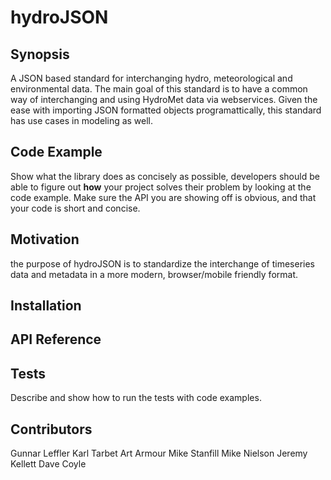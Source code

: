 hydroJSON
=========

## Synopsis
A JSON based standard for interchanging hydro, meteorological and environmental data. The main goal of this standard is to have a common way of interchanging  and using HydroMet data via webservices. Given the ease with importing JSON formatted objects programattically, this standard has use cases in modeling as well.

## Code Example

Show what the library does as concisely as possible, developers should be able to figure out **how** your project solves their problem by looking at the code example. Make sure the API you are showing off is obvious, and that your code is short and concise.

## Motivation

the purpose of hydroJSON is to standardize the interchange of timeseries data and metadata in a more modern, browser/mobile friendly format.

## Installation


## API Reference


## Tests

Describe and show how to run the tests with code examples.

## Contributors
Gunnar Leffler
Karl Tarbet
Art Armour
Mike Stanfill
Mike Nielson
Jeremy Kellett
Dave Coyle
